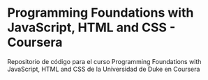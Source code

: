 # Programming Foundations with JavaScript, HTML and CSS - Coursera
Repositorio de código para el curso Programming Foundations with JavaScript, HTML and CSS de la Universidad de Duke en Coursera
